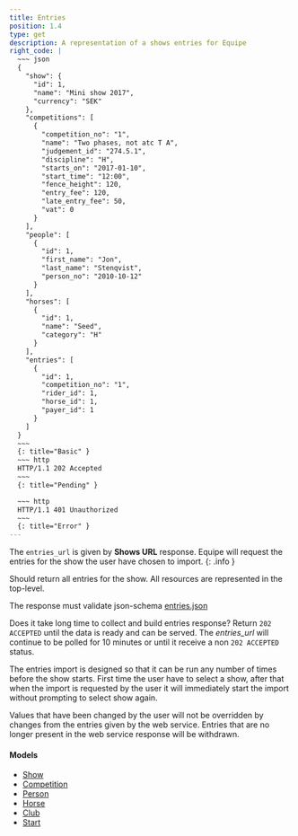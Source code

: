 ```yaml
---
title: Entries
position: 1.4
type: get
description: A representation of a shows entries for Equipe
right_code: |
  ~~~ json
  {
    "show": {
      "id": 1,
      "name": "Mini show 2017",
      "currency": "SEK"
    },
    "competitions": [
      {
        "competition_no": "1",
        "name": "Two phases, not atc T A",
        "judgement_id": "274.5.1",
        "discipline": "H",
        "starts_on": "2017-01-10",
        "start_time": "12:00",
        "fence_height": 120,
        "entry_fee": 120,
        "late_entry_fee": 50,
        "vat": 0
      }
    ],
    "people": [
      {
        "id": 1,
        "first_name": "Jon",
        "last_name": "Stenqvist",
        "person_no": "2010-10-12"
      }
    ],
    "horses": [
      {
        "id": 1,
        "name": "Seed",
        "category": "H"
      }
    ],
    "entries": [
      {
        "id": 1,
        "competition_no": "1",
        "rider_id": 1,
        "horse_id": 1,
        "payer_id": 1
      }
    ]
  }
  ~~~
  {: title="Basic" }
  ~~~ http
  HTTP/1.1 202 Accepted
  ~~~
  {: title="Pending" }

  ~~~ http
  HTTP/1.1 401 Unauthorized
  ~~~
  {: title="Error" }
---
```

The `entries_url` is given by **Shows URL** response. Equipe will request the entries for the show the user have chosen to import.
{: .info }

Should return all entries for the show. All resources are represented in the top-level.

The response must validate json-schema [entries.json](https://app.equipe.com/api/schemas/entries.json)

Does it take long time to collect and build entries response? Return `202 ACCEPTED` until the data is ready and can be served. The *entries_url* will continue to be polled for 10 minutes or until it receive a non `202 ACCEPTED` status.

The entries import is designed so that it can be run any number of times before the show starts. First time the user have to select a show, after that when the import is requested by the user it will immediately start the import without prompting to select show again.

Values that have been changed by the user will not be overridden by changes from the entries given by the web service. Entries that are no longer present in the web service response will be withdrawn.

#### Models

* [Show](#modelsSHOW)
* [Competition](#modelsCOMPETITION)
* [Person](#modelsPERSON)
* [Horse](#modelsHORSE)
* [Club](#modelsCLUB)
* [Start](#modelsSTART)
